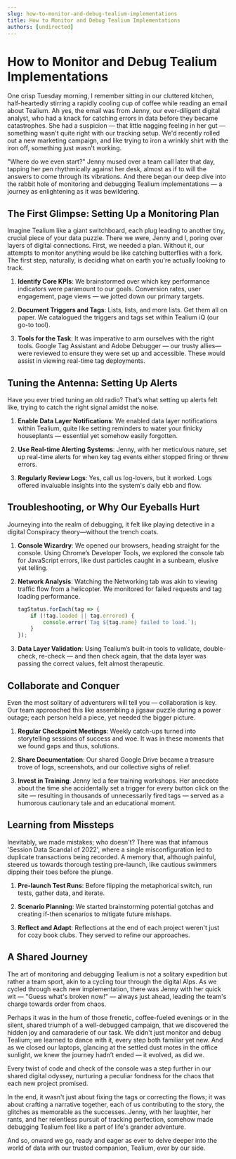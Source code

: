 ```yaml
---
slug: how-to-monitor-and-debug-tealium-implementations
title: How to Monitor and Debug Tealium Implementations
authors: [undirected]
---
```



# How to Monitor and Debug Tealium Implementations

One crisp Tuesday morning, I remember sitting in our cluttered kitchen, half-heartedly stirring a rapidly cooling cup of coffee while reading an email about Tealium. Ah yes, the email was from Jenny, our ever-diligent digital analyst, who had a knack for catching errors in data before they became catastrophes. She had a suspicion — that little nagging feeling in her gut — something wasn't quite right with our tracking setup. We'd recently rolled out a new marketing campaign, and like trying to iron a wrinkly shirt with the iron off, something just wasn't working.

"Where do we even start?" Jenny mused over a team call later that day, tapping her pen rhythmically against her desk, almost as if to will the answers to come through its vibrations. And there began our deep dive into the rabbit hole of monitoring and debugging Tealium implementations — a journey as enlightening as it was bewildering.

## The First Glimpse: Setting Up a Monitoring Plan

Imagine Tealium like a giant switchboard, each plug leading to another tiny, crucial piece of your data puzzle. There we were, Jenny and I, poring over layers of digital connections. First, we needed a plan. Without it, our attempts to monitor anything would be like catching butterflies with a fork. The first step, naturally, is deciding what on earth you're actually looking to track.

1. **Identify Core KPIs**: We brainstormed over which key performance indicators were paramount to our goals. Conversion rates, user engagement, page views — we jotted down our primary targets.

2. **Document Triggers and Tags**: Lists, lists, and more lists. Get them all on paper. We catalogued the triggers and tags set within Tealium iQ (our go-to tool).

3. **Tools for the Task**: It was imperative to arm ourselves with the right tools. Google Tag Assistant and Adobe Debugger — our trusty allies—were reviewed to ensure they were set up and accessible. These would assist in viewing real-time tag deployments.

## Tuning the Antenna: Setting Up Alerts

Have you ever tried tuning an old radio? That’s what setting up alerts felt like, trying to catch the right signal amidst the noise.

1. **Enable Data Layer Notifications**: We enabled data layer notifications within Tealium, quite like setting reminders to water your finicky houseplants — essential yet somehow easily forgotten.

2. **Use Real-time Alerting Systems**: Jenny, with her meticulous nature, set up real-time alerts for when key tag events either stopped firing or threw errors.

3. **Regularly Review Logs**: Yes, call us log-lovers, but it worked. Logs offered invaluable insights into the system's daily ebb and flow.

## Troubleshooting, or Why Our Eyeballs Hurt

Journeying into the realm of debugging, it felt like playing detective in a digital Conspiracy theory—without the trench coats.

1. **Console Wizardry**: We opened our browsers, heading straight for the console. Using Chrome’s Developer Tools, we explored the console tab for JavaScript errors, like dust particles caught in a sunbeam, elusive yet telling.

2. **Network Analysis**: Watching the Networking tab was akin to viewing traffic flow from a helicopter. We monitored for failed requests and tag loading performance.

   ```javascript
   tagStatus.forEach(tag => {
       if (!tag.loaded || tag.errored) {
           console.error(`Tag ${tag.name} failed to load.`);
       }
   });
   ```

3. **Data Layer Validation**: Using Tealium’s built-in tools to validate, double-check, re-check — and then check again, that the data layer was passing the correct values, felt almost therapeutic.

## Collaborate and Conquer

Even the most solitary of adventurers will tell you — collaboration is key. Our team approached this like assembling a jigsaw puzzle during a power outage; each person held a piece, yet needed the bigger picture.

1. **Regular Checkpoint Meetings**: Weekly catch-ups turned into storytelling sessions of success and woe. It was in these moments that we found gaps and thus, solutions.

2. **Share Documentation**: Our shared Google Drive became a treasure trove of logs, screenshots, and our collective sighs of relief.

3. **Invest in Training**: Jenny led a few training workshops. Her anecdote about the time she accidentally set a trigger for every button click on the site — resulting in thousands of unnecessarily fired tags — served as a humorous cautionary tale and an educational moment.

## Learning from Missteps

Inevitably, we made mistakes; who doesn't? There was that infamous 'Session Data Scandal of 2022', where a single misconfiguration led to duplicate transactions being recorded. A memory that, although painful, steered us towards thorough testing pre-launch, like cautious swimmers dipping their toes before the plunge.

1. **Pre-launch Test Runs**: Before flipping the metaphorical switch, run tests, gather data, and iterate.

2. **Scenario Planning**: We started brainstorming potential gotchas and creating if-then scenarios to mitigate future mishaps.

3. **Reflect and Adapt**: Reflections at the end of each project weren't just for cozy book clubs. They served to refine our approaches.

## A Shared Journey

The art of monitoring and debugging Tealium is not a solitary expedition but rather a team sport, akin to a cycling tour through the digital Alps. As we cycled through each new implementation, there was Jenny with her quick wit — "Guess what's broken now!" — always just ahead, leading the team's charge towards order from chaos.

Perhaps it was in the hum of those frenetic, coffee-fueled evenings or in the silent, shared triumph of a well-debugged campaign, that we discovered the hidden joy and camaraderie of our task. We didn't just monitor and debug Tealium; we learned to dance with it, every step both familiar yet new. And as we closed our laptops, glancing at the settled dust motes in the office sunlight, we knew the journey hadn’t ended — it evolved, as did we.

Every twist of code and check of the console was a step further in our shared digital odyssey, nurturing a peculiar fondness for the chaos that each new project promised. 

In the end, it wasn't just about fixing the tags or correcting the flows; it was about crafting a narrative together, each of us contributing to the story, the glitches as memorable as the successes. Jenny, with her laughter, her rants, and her relentless pursuit of tracking perfection, somehow made debugging Tealium feel like a part of life's grander adventure.

And so, onward we go, ready and eager as ever to delve deeper into the world of data with our trusted companion, Tealium, ever by our side.